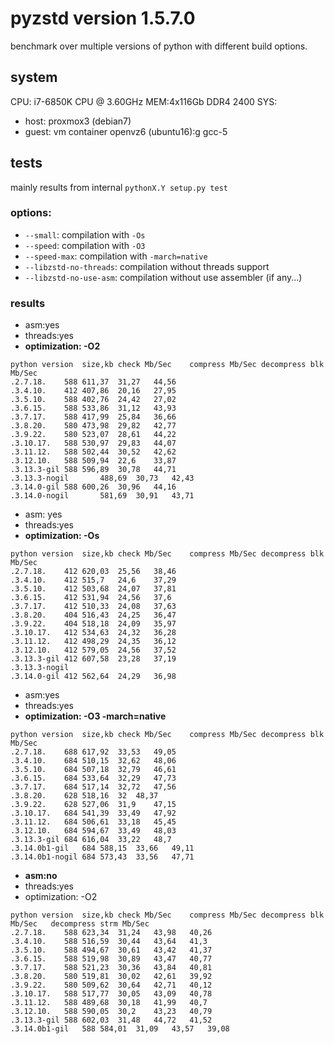 # pyzstd version 1.5.7.0

benchmark over multiple versions of python with different build options.

## system
CPU: i7-6850K CPU @ 3.60GHz
MEM:4x116Gb DDR4 2400
SYS:
- host: proxmox3 (debian7)
- guest: vm container openvz6 (ubuntu16):g gcc-5

## tests
mainly results from internal `pythonX.Y setup.py test`

### options:
- `--small`: compilation with `-Os`
- `--speed`: compilation with `-O3`
- `--speed-max`: compilation with `-march=native`
- `--libzstd-no-threads`: compilation without threads support
- `--libzstd-no-use-asm`: compilation without use assembler (if any...)

### results

- asm:yes
- threads:yes
- **optimization: -O2**
```
python version	size,kb	check Mb/Sec	compress Mb/Sec	decompress blk Mb/Sec
.2.7.18.	588	611,37	31,27	44,56
.3.4.10.	412	407,86	20,16	27,95
.3.5.10.	588	402,76	24,42	27,02
.3.6.15.	588	533,86	31,12	43,93
.3.7.17.	588	417,99	25,84	36,66
.3.8.20.	580	473,98	29,82	42,77
.3.9.22.	580	523,07	28,61	44,22
.3.10.17.	588	530,97	29,83	44,07
.3.11.12.	588	502,44	30,52	42,62
.3.12.10.	588	509,94	22,6	33,87
.3.13.3-gil	588	596,89	30,78	44,71
.3.13.3-nogil		488,69	30,73	42,43
.3.14.0-gil	588	600,26	30,96	44,16
.3.14.0-nogil		581,69	30,91	43,71
```

- asm: yes
- threads:yes
- **optimization: -Os**
```
python version	size,kb	check Mb/Sec	compress Mb/Sec	decompress blk Mb/Sec
.2.7.18.	412	620,03	25,56	38,46
.3.4.10.	412	515,7	24,6	37,29
.3.5.10.	412	503,68	24,07	37,81
.3.6.15.	412	531,94	24,56	37,6
.3.7.17.	412	510,33	24,08	37,63
.3.8.20.	404	516,43	24,25	36,47
.3.9.22.	404	518,18	24,09	35,97
.3.10.17.	412	534,63	24,32	36,28
.3.11.12.	412	498,29	24,35	36,12
.3.12.10.	412	579,05	24,56	37,52
.3.13.3-gil	412	607,58	23,28	37,19
.3.13.3-nogil
.3.14.0-gil	412	562,64	24,29	36,98
```

- asm:yes
- threads:yes
- **optimization: -O3 -march=native**
```
python version	size,kb	check Mb/Sec	compress Mb/Sec	decompress blk Mb/Sec
.2.7.18.	688	617,92	33,53	49,05
.3.4.10.	684	510,15	32,62	48,06
.3.5.10.	684	507,18	32,79	46,61
.3.6.15.	684	533,64	32,29	47,73
.3.7.17.	684	517,14	32,72	47,56
.3.8.20.	628	518,16	32	48,37
.3.9.22.	628	527,06	31,9	47,15
.3.10.17.	684	541,39	33,49	47,92
.3.11.12.	684	506,61	33,18	45,45
.3.12.10.	684	594,67	33,49	48,03
.3.13.3-gil	684	616,04	33,22	48,7
.3.14.0b1-gil	684	588,15	33,66	49,11
.3.14.0b1-nogil	684	573,43	33,56	47,71
```

- **asm:no**
- threads:yes
- optimization: -O2
```
python version	size,kb	check Mb/Sec	compress Mb/Sec	decompress blk Mb/Sec	decompress strm Mb/Sec
.2.7.18.	588	623,34	31,24	43,98	40,26
.3.4.10.	588	516,59	30,44	43,64	41,3
.3.5.10.	588	494,67	30,61	43,42	41,37
.3.6.15.	588	519,98	30,89	43,47	40,77
.3.7.17.	588	521,23	30,36	43,84	40,81
.3.8.20.	580	519,81	30,02	42,61	39,92
.3.9.22.	580	509,62	30,64	42,71	40,12
.3.10.17.	588	517,77	30,05	43,09	40,78
.3.11.12.	588	489,68	30,18	41,99	40,7
.3.12.10.	588	590,05	30,2	43,23	40,79
.3.13.3-gil	588	602,03	31,48	44,72	41,52
.3.14.0b1-gil	588	584,01	31,09	43,57	39,08
```
